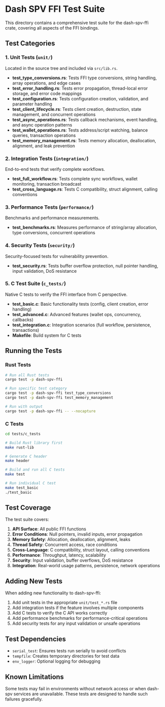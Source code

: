 # Dash SPV FFI Test Suite

This directory contains a comprehensive test suite for the dash-spv-ffi crate, covering all aspects of the FFI bindings.

## Test Categories

### 1. Unit Tests (`unit/`)
Located in the source tree and included via `src/lib.rs`.

- **test_type_conversions.rs**: Tests FFI type conversions, string handling, array operations, and edge cases
- **test_error_handling.rs**: Tests error propagation, thread-local error storage, and error code mappings
- **test_configuration.rs**: Tests configuration creation, validation, and parameter handling
- **test_client_lifecycle.rs**: Tests client creation, destruction, state management, and concurrent operations
- **test_async_operations.rs**: Tests callback mechanisms, event handling, and async operation patterns
- **test_wallet_operations.rs**: Tests address/script watching, balance queries, transaction operations
- **test_memory_management.rs**: Tests memory allocation, deallocation, alignment, and leak prevention

### 2. Integration Tests (`integration/`)
End-to-end tests that verify complete workflows.

- **test_full_workflow.rs**: Tests complete sync workflows, wallet monitoring, transaction broadcast
- **test_cross_language.rs**: Tests C compatibility, struct alignment, calling conventions

### 3. Performance Tests (`performance/`)
Benchmarks and performance measurements.

- **test_benchmarks.rs**: Measures performance of string/array allocation, type conversions, concurrent operations

### 4. Security Tests (`security/`)
Security-focused tests for vulnerability prevention.

- **test_security.rs**: Tests buffer overflow protection, null pointer handling, input validation, DoS resistance

### 5. C Test Suite (`c_tests/`)
Native C tests to verify the FFI interface from C perspective.

- **test_basic.c**: Basic functionality tests (config, client creation, error handling)
- **test_advanced.c**: Advanced features (wallet ops, concurrency, callbacks)
- **test_integration.c**: Integration scenarios (full workflow, persistence, transactions)
- **Makefile**: Build system for C tests

## Running the Tests

### Rust Tests
```bash
# Run all Rust tests
cargo test -p dash-spv-ffi

# Run specific test category
cargo test -p dash-spv-ffi test_type_conversions
cargo test -p dash-spv-ffi test_memory_management

# Run with output
cargo test -p dash-spv-ffi -- --nocapture
```

### C Tests
```bash
cd tests/c_tests

# Build Rust library first
make rust-lib

# Generate C header
make header

# Build and run all C tests
make test

# Run individual C test
make test_basic
./test_basic
```

## Test Coverage

The test suite covers:

1. **API Surface**: All public FFI functions
2. **Error Conditions**: Null pointers, invalid inputs, error propagation
3. **Memory Safety**: Allocation, deallocation, alignment, leaks
4. **Thread Safety**: Concurrent access, race conditions
5. **Cross-Language**: C compatibility, struct layout, calling conventions
6. **Performance**: Throughput, latency, scalability
7. **Security**: Input validation, buffer overflows, DoS resistance
8. **Integration**: Real-world usage patterns, persistence, network operations

## Adding New Tests

When adding new functionality to dash-spv-ffi:

1. Add unit tests in the appropriate `unit/test_*.rs` file
2. Add integration tests if the feature involves multiple components
3. Add C tests to verify the C API works correctly
4. Add performance benchmarks for performance-critical operations
5. Add security tests for any input validation or unsafe operations

## Test Dependencies

- `serial_test`: Ensures tests run serially to avoid conflicts
- `tempfile`: Creates temporary directories for test data
- `env_logger`: Optional logging for debugging

## Known Limitations

Some tests may fail in environments without network access or when dash-spv services are unavailable. These tests are designed to handle such failures gracefully.